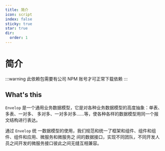```yaml
---
title: 简介
icon: script
index: false
sticky: true
star: true
dir:
  order: 1
---
```


# 简介

:::warning
此依赖包需要有公司 NPM 账号才可正常下载依赖
:::

## What's this

`Envelop` 是一个通用业务数据模型，它是对各种业务数据模型的高度抽象：单表、多表、一对多、 多对多、一对多对多……等，使各种各样的数据模型用同一个报文结构进行表达。

通过 `Envelop` 统 一数据模型的使用，我们规范和统一了框架和组件、组件和组件、组件和应用、微服务和微服务之 间的数据接口，实现不同团队，不同开发人员之间开发的微服务接口彼此之间无缝互相兼容。
